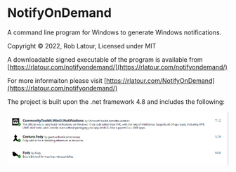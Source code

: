 ﻿# NotifyOnDemand
A command line program for Windows to generate Windows notifications.

Copyright © 2022, Rob Latour, Licensed under MIT

A downloadable signed executable of the program is available from  [https://rlatour.com/notifyondemand/](https://rlatour.com/notifyondemand/)

For more informaiton please visit  [https://rlatour.com/NotifyOnDemand](https://rlatour.com/notifyondemand/)

The project is built upon the .net framework 4.8 and includes the following:

![components](https://github.com/roblatour/notifyondemand/blob/main/components.jpg)

